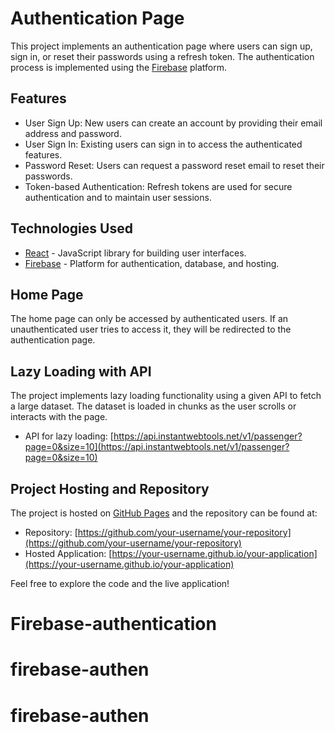 # Authentication Page

This project implements an authentication page where users can sign up, sign in, or reset their passwords using a refresh token. The authentication process is implemented using the [Firebase](https://firebase.google.com/) platform.

## Features

- User Sign Up: New users can create an account by providing their email address and password.
- User Sign In: Existing users can sign in to access the authenticated features.
- Password Reset: Users can request a password reset email to reset their passwords.
- Token-based Authentication: Refresh tokens are used for secure authentication and to maintain user sessions.

## Technologies Used

- [React](https://reactjs.org/) - JavaScript library for building user interfaces.
- [Firebase](https://firebase.google.com/) - Platform for authentication, database, and hosting.

## Home Page

The home page can only be accessed by authenticated users. If an unauthenticated user tries to access it, they will be redirected to the authentication page.

## Lazy Loading with API

The project implements lazy loading functionality using a given API to fetch a large dataset. The dataset is loaded in chunks as the user scrolls or interacts with the page.

- API for lazy loading: [https://api.instantwebtools.net/v1/passenger?page=0&size=10](https://api.instantwebtools.net/v1/passenger?page=0&size=10)

## Project Hosting and Repository

The project is hosted on [GitHub Pages](https://pages.github.com/) and the repository can be found at:

- Repository: [https://github.com/your-username/your-repository](https://github.com/your-username/your-repository)
- Hosted Application: [https://your-username.github.io/your-application](https://your-username.github.io/your-application)

Feel free to explore the code and the live application!

# Firebase-authentication

# firebase-authen

# firebase-authen
